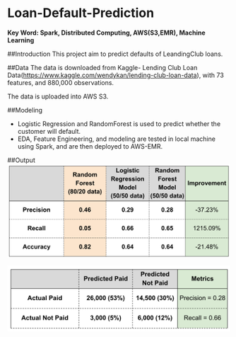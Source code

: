 # Loan-Default-Prediction

**Key Word: Spark, Distributed Computing, AWS(S3,EMR), Machine Learning**

##Introduction
This project aim to predict defaults of LeandingClub loans. 

##Data
The data is downloaded from Kaggle- Lending Club Loan Data(https://www.kaggle.com/wendykan/lending-club-loan-data), with 73 features, and 880,000 observations.

The data is uploaded into AWS S3.

##Modeling
* Logistic Regression and RandomForest is used to predict whether the customer will default.
* EDA, Feature Engineering, and modeling are tested in local machine using Spark, and are then deployed to AWS-EMR. 

##Output
![alt tag](https://github.com/qianmx/Loan-Default-Detection-Prediction/blob/master/gitplot/Screen%20Shot%202017-01-21%20at%2012.48.32%20AM.png)

![alt tag](https://github.com/qianmx/Loan-Default-Detection-Prediction/blob/master/gitplot/Screen%20Shot%202017-01-21%20at%2012.48.13%20AM.png)









